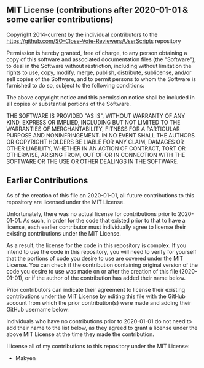 ## MIT License (contributions after 2020-01-01 & some earlier contributions)

Copyright 2014-current by the individual contributors to the https://github.com/SO-Close-Vote-Reviewers/UserScripts repository

Permission is hereby granted, free of charge, to any person obtaining a copy of this software and associated documentation files (the "Software"), to deal in the Software without restriction, including without limitation the rights to use, copy, modify, merge, publish, distribute, sublicense, and/or sell copies of the Software, and to permit persons to whom the Software is furnished to do so, subject to the following conditions:

The above copyright notice and this permission notice shall be included in all copies or substantial portions of the Software.

THE SOFTWARE IS PROVIDED "AS IS", WITHOUT WARRANTY OF ANY KIND, EXPRESS OR IMPLIED, INCLUDING BUT NOT LIMITED TO THE WARRANTIES OF MERCHANTABILITY, FITNESS FOR A PARTICULAR PURPOSE AND NONINFRINGEMENT.  IN NO EVENT SHALL THE AUTHORS OR COPYRIGHT HOLDERS BE LIABLE FOR ANY CLAIM, DAMAGES OR OTHER LIABILITY, WHETHER IN AN ACTION OF CONTRACT, TORT OR OTHERWISE, ARISING FROM, OUT OF OR IN CONNECTION WITH THE SOFTWARE OR THE USE OR OTHER DEALINGS IN THE SOFTWARE.

## Earlier Contributions
As of the creation of this file on 2020-01-01, all future contributions to this repository are licensed under the MIT License.

Unfortunately, there was no actual license for contributions prior to 2020-01-01. As such, in order for the code that existed prior to that to have a license, each earlier contributor must individually agree to license their existing contributions under the MIT License.

As a result, the license for the code in this repository is complex. If you intend to use the code in this repository, you will need to verify for yourself that the portions of code you desire to use are covered under the MIT License. You can check if the contribution containing original version of the code you desire to use was made on or after the creation of this file (2020-01-01), or if the author of the contribution has added their name below.

Prior contributors can indicate their agreement to license their existing contributions under the MIT License by editing this file with the GitHub account from which the prior contribution(s) were made and adding their GitHub username below.

Individuals who have no contributions prior to 2020-01-01 do not need to add their name to the list below, as they agreed to grant a license under the above MIT License at the time they made the contribution.

I license all of my contributions to this repository under the MIT License:

* Makyen
